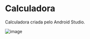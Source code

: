 # Calculadora

Calculadora criada pelo Android Studio.

![image](https://user-images.githubusercontent.com/91923187/231911790-b755138a-5050-4c9a-988c-cf913fbdeb7f.png)
